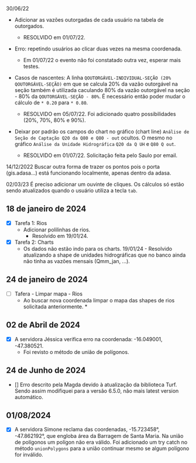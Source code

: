 
30/06/22
* Adicionar as vazões outorgadas de cada usuário na tabela de outorgados.
  * RESOLVIDO em 01/07/22.
    
* Erro: repetindo usuários ao clicar duas vezes na mesma coordenada.
  * Em 01/07/22 o evento não foi constatado outra vez, esperar mais testes.
    
* Casos de nascentes: A linha `QOUTORGÁVEL-INDIVIDUAL-SEÇÃO (20% QOUTORGÁVEL-SEÇÃO)` em que se calcula 20% da vazão outorgável na seção também é utilizada caculando 80% da vazão outorgável na seção - 80% da `QOUTORGÁVEL-SEÇÃO - 80%`. É necessário então poder mudar o cálculo de `* 0.20` para `* 0.80`.
  * RESOLVIDO em 05/07/22. Foi adicionado quatro possibilidades (20%, 70%, 80% e 90%).
  
* Deixar por padrão os campos do chart no gráfico (chart line) `Análise de Seção de Captação Q20 da Q80 e Q80 - out` ocultos. O mesmo no gráfico `Análise da Unidade Hidrográfica` `Q20 da Q UH` e `Q80 Q out`.
  * RESOLVIDO em 01/07/22. Solicitação feita pelo Saulo por email.

14/12/2022
Buscar outra forma de trazer os pontos pois o porta (gis.adasa...) está funcionando localmente, apenas dentro da adasa.

02/03/23
É preciso adicionar um ouvinte de cliques. Os cálculos só estão sendo atualizados quando o usuário utiliza  a tecla `tab`.


## 18 de janeiro de 2024
  * [x] Tarefa 1: Rios
    * Adicionar polilinhas de rios.
      * Resolvido em 19/01/24.
  * [X] Tarefa 2: Charts
      * Os dados não estão indo para os charts.
          19/01/24 - Resolvido atualizando a shape de unidades hidrográficas que no banco ainda não tinha as vazões mensais (Qmm_jan, ...).

## 24 de janeiro de 2024

  * [ ] Tafera - Limpar mapa - Rios
    * Ao buscar nova  coordenada limpar o mapa das shapes de rios solicitada anteriormente.
        * 
## 02 de Abril de 2024
  * [X] A servidora Jéssica verifica erro na coordenada: -16.049001, -47.380521.
    * Foi revisto o método de união de polígonos.
## 24 de Junho de 2024
  * [] Erro descrito pela Magda devido à atualização da biblioteca Turf. Sendo assim modifiquei para a versão 6.5.0, não mais latest version automático.

## 01/08/2024
* [x] A servidora Simone reclama das coordenadas, -15.723458°, -47.862192°, que engloba área da Barragem de Santa Maria. Na união de polígonos um polígon não era válido. Foi adicionado um try catch no método `unionPolygons` para a união continuar mesmo se algum polígono for inválido.

